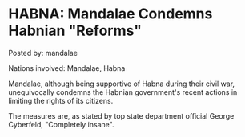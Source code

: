 # HABNA: Mandalae Condemns Habnian "Reforms"

Posted by: mandalae

Nations involved: Mandalae, Habna

Mandalae, although being supportive of Habna during their civil war, unequivocally condemns the Habnian government's recent actions in limiting the rights of its citizens.

The measures are, as stated by top state department official George Cyberfeld, "Completely insane".